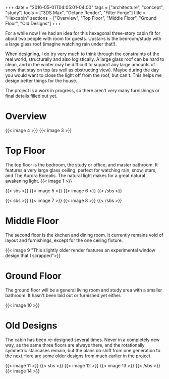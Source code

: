 +++
date = "2016-05-01T04:05:01-04:00"
tags = ["architecture", "concept", "study"]
tools = ["3DS Max", "Octane Render", "Filter Forge"]
title = "Hexcabin"
sections = ["Overview", "Top Floor", "Middle Floor", "Ground Floor", "Old Designs"]
+++

For a while now I've had an idea for this hexagonal three-story cabin fit for about two people with room for guests. Upstairs is the bedroom/study with a large glass roof (imagine watching rain under that!).<!--more-->

When designing, I do try very much to think through the constraints of the real world, structurally and also logistically. A large glass roof can be hard to clean, and in the winter may be difficult to support any large amounts of snow that stay on top (as well as obstructing view). Maybe during the day you would want to close the light off from the roof, but can't. This helps me design better things for the house.

The project is a work in progress, so there aren't very many furnishings or final details filled out yet.

# Overview
{{< image 4 >}}
{{< image 3 >}}

# Top Floor
The top floor is the bedroom, the study or office, and master bathroom. It features a very large glass ceiling, perfect for watching rain, snow, stars, and The Aurora Borealis. The natural light makes for a great natural awakening light.
{{< image 1 >}}

{{< sbs >}}
  {{< image 5 >}}
  {{< image 6 >}}
{{< /sbs >}}

{{< sbs >}}
  {{< image 7 >}}
  {{< image 8 >}}
{{< /sbs >}}

# Middle Floor
The second floor is the kitchen and dining room. It currently remains void of layout and furnishings, except for the one ceiling fixture.

{{< image 9 "This slightly older render features an experimental window design that I scrapped">}}

# Ground Floor
The ground floor will be a general living room and study area with a smaller bathroom. It hasn't been laid out or furnished yet either.

{{< image 10 >}}

# Old Designs
The cabin has been re-designed several times. Never in a completely new way, as the same three floors are always there, and the rotationally symmetric staircases remain, but the plans do shift from one generation to the next.Here are some older designs from much earlier in the project.

{{< image 11 >}}
{{< sbs >}}
  {{< image 12 >}}
  {{< image 13 >}}
{{< /sbs >}}
{{< image 14 >}}
